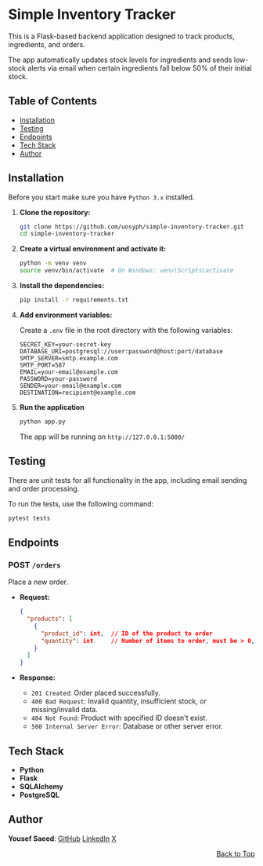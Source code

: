 <a name="readme-top"></a>

# Simple Inventory Tracker

This is a Flask-based backend application designed to track products, ingredients, and orders.

The app automatically updates stock levels for ingredients and sends low-stock alerts via email when certain ingredients fall below 50% of their initial stock.

## Table of Contents

-   [Installation](#installation)
-   [Testing](#testing)
-   [Endpoints](#endpoints)
-   [Tech Stack](#tech-stack)
-   [Author](#author)

## Installation

Before you start make sure you have `Python 3.x` installed.

1. **Clone the repository:**

    ```sh
    git clone https://github.com/uosyph/simple-inventory-tracker.git
    cd simple-inventory-tracker
    ```

2. **Create a virtual environment and activate it:**

    ```sh
    python -m venv venv
    source venv/bin/activate  # On Windows: venv\Scripts\activate
    ```

3. **Install the dependencies:**

    ```sh
    pip install -r requirements.txt
    ```

4. **Add environment variables:**

    Create a `.env` file in the root directory with the following variables:

    ```
    SECRET_KEY=your-secret-key
    DATABASE_URI=postgresql://user:password@host:port/database
    SMTP_SERVER=smtp.example.com
    SMTP_PORT=587
    EMAIL=your-email@example.com
    PASSWORD=your-password
    SENDER=your-email@example.com
    DESTINATION=recipient@example.com
    ```

5. **Run the application**

    ```sh
    python app.py
    ```

    The app will be running on `http://127.0.0.1:5000/`

## Testing

There are unit tests for all functionality in the app, including email sending and order processing.

To run the tests, use the following command:

```sh
pytest tests
```

## Endpoints

### POST `/orders`

Place a new order.

-   **Request:**

    ```json
    {
      "products": [
        {
          "product_id": int,  // ID of the product to order
          "quantity": int     // Number of items to order, must be > 0, defaults to 1 if missing
        }
      ]
    }
    ```

-   **Response:**
    -   `201 Created`: Order placed successfully.
    -   `400 Bad Request`: Invalid quantity, insufficient stock, or missing/invalid data.
    -   `404 Not Found`: Product with specified ID doesn't exist.
    -   `500 Internal Server Error`: Database or other server error.

## Tech Stack

-   **Python**
-   **Flask**
-   **SQLAlchemy**
-   **PostgreSQL**

## Author

**Yousef Saeed**:
[GitHub](https://github.com/uosyph)
[LinkedIn](https://linkedin.com/in/uosyph)
[X](https://twitter.com/uosyph)

<p align="right"><a href="#readme-top">Back to Top</a></p>
